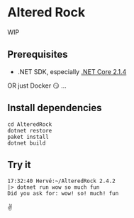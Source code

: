# Altered Rock

WIP

## Prerequisites

 - .NET SDK, especially [.NET Core 2.1.4](https://www.microsoft.com/net/learn/get-started/macos)

OR just Docker :smirk: ...

## Install dependencies

```
cd AlteredRock
dotnet restore
paket install
dotnet build
```

## Try it

```
17:32:40 Hervé:~/AlteredRock 2.4.2
|> dotnet run wow so much fun
Did you ask for: wow! so! much! fun
```

:v:
